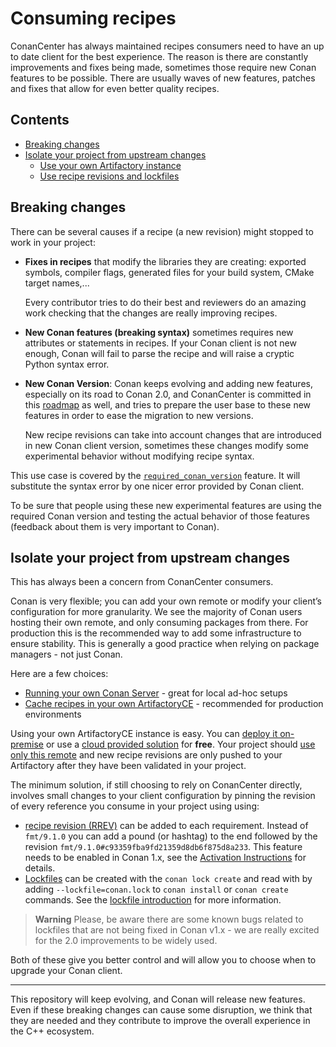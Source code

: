 # Consuming recipes

ConanCenter has always maintained recipes consumers need to have an up to date client for the best experience.
The reason is there are constantly improvements and fixes being made, sometimes those require new Conan features
to be possible. There are usually waves of new features, patches and fixes that allow for even better quality recipes.

<!-- toc -->
## Contents

  * [Breaking changes](#breaking-changes)
  * [Isolate your project from upstream changes](#isolate-your-project-from-upstream-changes)
    * [Use your own Artifactory instance](#use-your-own-artifactory-instance)
    * [Use recipe revisions and lockfiles](#use-recipe-revisions-and-lockfiles)<!-- endToc -->

## Breaking changes

There can be several causes if a recipe (a new revision) might stopped to work in your project:

- **Fixes in recipes** that modify the libraries they are creating: exported symbols,
   compiler flags, generated files for your build system, CMake target names,...

   Every contributor tries to do their best and reviewers do an amazing work checking that the
   changes are really improving recipes.
- **New Conan features (breaking syntax)** sometimes requires new attributes or statements in recipes.
    If your Conan client is not new enough,
   Conan will fail to parse the recipe and will raise a cryptic Python syntax error.

- **New Conan Version**: Conan keeps evolving and adding new features, especially on its road to Conan 2.0,
   and ConanCenter is committed in this [roadmap](v2_roadmap) as well, and tries to prepare the user base to these
   new features in order to ease the migration to new versions.

   New recipe revisions can take into account changes that are introduced in new Conan client
   version, sometimes these changes modify some experimental behavior without modifying recipe syntax.

This use case is covered by the [`required_conan_version`](https://docs.conan.io/en/latest/reference/conanfile/other.html?highlight=required_conan_version#requiring-a-conan-version-for-the-recipe) feature. It will
substitute the syntax error by one nicer error provided by Conan client.
   
To be sure that people using these new experimental features are using the required Conan version and testing the actual behavior
of those features (feedback about them is very important to Conan).

## Isolate your project from upstream changes

This has always been a concern from ConanCenter consumers.

Conan is very flexible; you can add your own remote or modify your client’s configuration for more granularity. We see the majority of Conan users hosting their own remote, and only consuming packages from there. For production this is the recommended way to add some infrastructure to ensure stability. This is generally a good practice when relying on package managers - not just Conan.

Here are a few choices:

- [Running your own Conan Server](https://docs.conan.io/en/latest/uploading_packages/running_your_server.html) - great for local ad-hoc setups
- [Cache recipes in your own ArtifactoryCE](https://docs.conan.io/en/latest/uploading_packages/using_artifactory.html) - recommended for production environments

Using your own ArtifactoryCE instance is easy. You can [deploy it on-premise](https://conan.io/downloads.html) or use a 
[cloud provided solution](https://jfrog.com/community/start-free) for **free**. Your project should 
[use only this remote](https://docs.conan.io/en/latest/reference/commands/misc/remote.html?highlight=add%20new) and new recipe
revisions are only pushed to your Artifactory after they have been validated in your project.

The minimum solution, if still choosing to rely on ConanCenter directly, involves small changes to your client configuration by pinning the revision of every reference you consume in your project using using:

- [recipe revision (RREV)](https://docs.conan.io/en/latest/versioning/revisions.html) can be added to each requirement.
  Instead of `fmt/9.1.0` you can add a pound (or hashtag) to the end followed by the revision `fmt/9.1.0#c93359fba9fd21359d8db6f875d8a233`.
  This feature needs to be enabled in Conan 1.x, see the [Activation Instructions](https://docs.conan.io/en/latest/versioning/revisions.html#how-to-activate-the-revisions) for details.
- [Lockfiles](https://docs.conan.io/en/latest/versioning/lockfiles.html) can be created with the `conan lock create` and read with by
  adding `--lockfile=conan.lock` to `conan install` or `conan create` commands. See the [lockfile introduction](https://docs.conan.io/en/latest/versioning/lockfiles/introduction.html#) for more information.
  
> **Warning** Please, be aware there are some known bugs related to lockfiles that are not being fixed in Conan v1.x - we are really excited for the 2.0 improvements to be widely used.

Both of these give you better control and will allow you to choose when to upgrade your Conan client.

---

This repository will keep evolving, and Conan will release new features. Even if these breaking
changes can cause some disruption, we think that they are needed and they contribute
to improve the overall experience in the C++ ecosystem.
